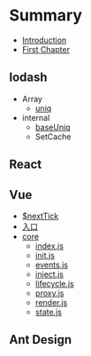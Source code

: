 # Summary

* [Introduction](README.md)
* [First Chapter](chapter1.md)

## lodash

* Array
  * [uniq](lodash/uniq.md)
* internal
  * [baseUniq](/lodash/interenal/baseuniq.md)
  * SetCache

## React

## Vue

* [$nextTick](vue/nexttick.md)
* [入口](/vue/entry.md)
* [core](/vue/core/README.md)
  * [index.js](/vue/core/index.md)
  * [init.js](/vue/core/init.md)
  * [events.js](/vue/core/events.md)
  * [inject.js](/vue/core/inject.md)
  * [lifecycle.js](/vue/core/lifecycle.md)
  * [proxy.js](/vue/core/proxy.md)
  * [render.js](/vue/core/render.md)
  * [state.js](/vue/core/state.md)

## Ant Design




